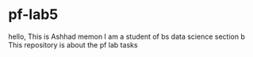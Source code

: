 # pf-lab5
hello, This is Ashhad memon I am a student of bs data science section b 
This repository is about the pf lab tasks
